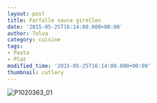 ```yaml
---
layout: post
title: Farfalle sauce girolles
date: '2015-05-25T16:14:00.000+00:00'
author: Tolva
category: cuisine
tags:
- Pasta
- Plat
modified_time: '2015-05-25T16:14:00.000+00:00'
thumbnail: cutlery
---
```


![P1020363_01](https://c1.staticflickr.com/9/8812/18084260111_365f2f562d_o.png)
